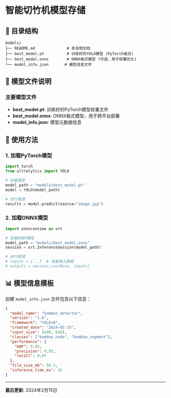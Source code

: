 # 智能切竹机模型存储

## 📁 目录结构
```
models/
├── README.md              # 本说明文档
├── best_model.pt          # 训练好的YOLO模型 (PyTorch格式)
├── best_model.onnx        # ONNX格式模型 (可选，用于部署优化)
└── model_info.json       # 模型信息文件
```

## 📝 模型文件说明

### 主要模型文件
- **best_model.pt**: 训练好的PyTorch模型权重文件
- **best_model.onnx**: ONNX格式模型，用于跨平台部署
- **model_info.json**: 模型元数据信息

## 🔧 使用方法

### 1. 加载PyTorch模型
```python
import torch
from ultralytics import YOLO

# 加载模型
model_path = "models/best_model.pt"
model = YOLO(model_path)

# 进行推理
results = model.predict(source="image.jpg")
```

### 2. 加载ONNX模型
```python
import onnxruntime as ort

# 加载ONNX模型
model_path = "models/best_model.onnx"
session = ort.InferenceSession(model_path)

# 进行推理
# inputs = {...}  # 准备输入数据
# outputs = session.run(None, inputs)
```

## 📊 模型信息模板

创建 `model_info.json` 文件包含以下信息：
```json
{
  "model_name": "bamboo_detector",
  "version": "1.0",
  "framework": "YOLOv8",
  "created_date": "2024-02-15",
  "input_size": [640, 640],
  "classes": ["bamboo_node", "bamboo_segment"],
  "performance": {
    "mAP": 0.95,
    "precision": 0.93,
    "recall": 0.97
  },
  "file_size_mb": 50.2,
  "inference_time_ms": 45
}
```

---
**最后更新**: 2024年2月15日 